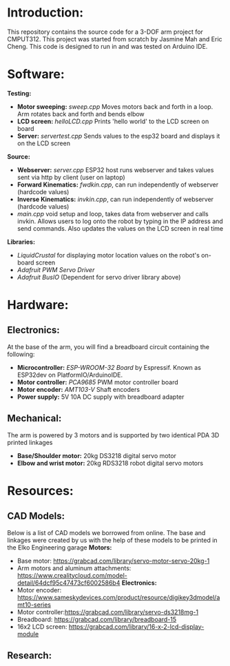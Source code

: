 # Introduction:
  This repository contains the source code for a 3-DOF arm project for CMPUT312. This project was started from scratch by Jasmine Mah and Eric Cheng. This code is designed to run in and was tested on Arduino IDE. 

# Software:
**Testing:**
- **Motor sweeping:** *sweep.cpp* Moves motors back and forth in a loop. Arm rotates back and forth and bends elbow
- **LCD screen:** *helloLCD.cpp* Prints 'hello world' to the LCD screen on board
- **Server:** *servertest.cpp* Sends values to the esp32 board and displays it on the LCD screen

**Source:**
- **Webserver:** *server.cpp* ESP32 host runs webserver and takes values sent via http by client (user on laptop)
- **Forward Kinematics:** *fwdkin.cpp*, can run independently of webserver (hardcode values)
- **Inverse Kinematics:** *invkin.cpp*, can run independently of webserver (hardcode values)
- *main.cpp* void setup and loop, takes data from webserver and calls invkin. Allows users to log onto the robot by typing in the IP address and send commands. Also updates the values on the LCD screen in real time

**Libraries:**
- *LiquidCrustal* for displaying motor location values on the robot's on-board screen
- *Adafruit PWM Servo Driver*
- *Adafruit BusIO* (Dependent for servo driver library above)

# Hardware:
## Electronics: 
At the base of the arm, you will find a breadboard circuit containing the following:
- **Microcontroller:** *ESP-WROOM-32 Board* by Espressif. Known as ESP32dev on PlatformIO/ArduinoIDE.
- **Motor controller:** *PCA9685* PWM motor controller board
- **Motor encoder:** *AMT103-V* Shaft encoders
- **Power supply:** 5V 10A DC supply with breadboard adapter

## Mechanical: 
The arm is powered by 3 motors and is supported by two identical PDA 3D printed linkages
- **Base/Shoulder motor:** 20kg DS3218 digital servo motor
- **Elbow and wrist motor:** 20kg RDS3218 robot digital servo motors

# Resources:
## CAD Models:
  Below is a list of CAD models we borrowed from online. The base and linkages were created by us with the help of these models to be printed in the Elko Engineering garage
**Motors:**
- Base motor: https://grabcad.com/library/servo-motor-servo-20kg-1
- Arm motors and aluminum attachments: https://www.crealitycloud.com/model-detail/64dcf95c47473cf6002586b4
**Electronics:**
- Motor encoder: https://www.sameskydevices.com/product/resource/digikey3dmodel/amt10-series
- Motor controller:https://grabcad.com/library/servo-ds3218mg-1
- Breadboard: https://grabcad.com/library/breadboard-15
- 16x2 LCD screen: https://grabcad.com/library/16-x-2-lcd-display-module

## Research:

